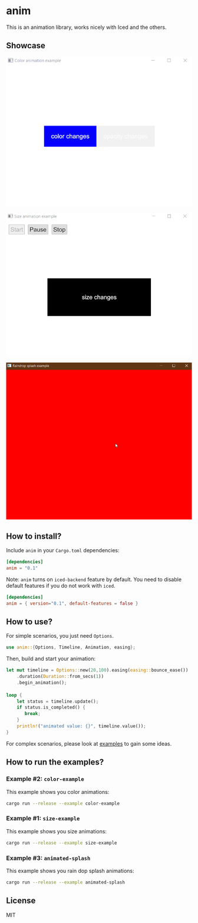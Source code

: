 # anim
<!-- [![Test and Build](https://github.com/joylei/anim-rs/workflows/Test%20and%20Build/badge.svg?branch=master)](https://github.com/joylei/anim-rs/actions?query=workflow%3A%22Test+and+Build%22)
[![Documentation](https://docs.rs/anim/badge.svg)](https://docs.rs/anim)
[![Crates.io](https://img.shields.io/crates/v/anim.svg)](https://crates.io/crates/anim)
[![License](https://img.shields.io/crates/l/anim.svg)](https://github.com/joylei/anim-rs/blob/master/LICENSE) -->

This is an animation library, works nicely with Iced and the others.

## Showcase

<center>

![Color&Opacity Animation Example](./images/color-example.gif)

![Size Animation Example](./images/size-example.gif)

![Raindrop Splash Animation](./images/animated-splash.gif)

</center>

## How to install?

Include `anim` in your `Cargo.toml` dependencies:

```toml
[dependencies]
anim = "0.1"
```

Note: `anim` turns on `iced-backend` feature by default. You need to disable default features if you do not work with `iced`.

```toml
[dependencies]
anim = { version="0.1", default-features = false }
```

## How to use?

For simple scenarios, you just need `Options`.

```rust
use anim::{Options, Timeline, Animation, easing};
```

Then, build and start your animation:

```rust
let mut timeline = Options::new(20,100).easing(easing::bounce_ease())
    .duration(Duration::from_secs(1))
    .begin_animation();

loop {
    let status = timeline.update();
    if status.is_completed() {
       break; 
    }
    println!("animated value: {}", timeline.value());
}
```

For complex scenarios, please look at [examples](./examples/) to gain some ideas.

## How to run the examples?

### Example #2: `color-example`

This example shows you color animations:

```sh
cargo run --release --example color-example
```

### Example #1: `size-example`

This example shows you size animations:

```sh
cargo run --release --example size-example
```

### Example #3: `animated-splash`

This example shows you rain dop splash animations:

```sh
cargo run --release --example animated-splash
```

## License

MIT